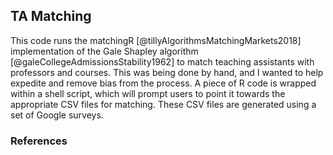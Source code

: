 ## TA Matching

This code runs the matchingR [@tillyAlgorithmsMatchingMarkets2018] implementation of the Gale Shapley algorithm [@galeCollegeAdmissionsStability1962] to match teaching assistants with professors and courses. This was being done by hand, and I wanted to help expedite and remove bias from the process. A piece of R code is wrapped within a shell script, which will prompt users to point it towards the appropriate CSV files for matching. These CSV files are generated using a set of Google surveys.

### References